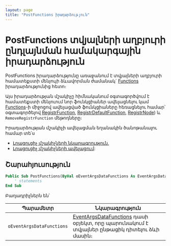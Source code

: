 ```yaml
---
layout: page
title: "PostFunctions իրադարձություն"
---
```


# PostFunctions տվյալների աղբյուրի ընդլայնման համակարգային իրադարձություն

PostFunctions իրադարձությունը առաջանում է տվյալների աղբյուրի համատեքստի մենյույի ձևավորման ժամանակ` [Functions](FunctionsData.md) իրադարձությունից հետո։

Այս իրադարձության մշակիչը հիմնականում օգտագործվում է համատեքստի մենյուում նոր ֆունկցիաներ ավելացնելու կամ  [Functions](FunctionsData.md)-ի միջոցով ավելացված ֆունկցիաները հեռացնելու համար՝ օգտագործելով [RegistrFunction](../Functions/ICurrentView/RegistrFunction.md), [RegistrDefaultFunction](../Functions/ICurrentView/RegistrDefaultFunction.md), [RegistrNode](../Functions/ICurrentView/RegistrNode.md)) և `RemoveRegistrFunction` մեթոդները։

Իրադարձության մշակիչի ավելացման եղանակին ծանոթանալու համար տե՛ս 
* [Լրացուցիչ մշակիչների նկարագրություն](UserDefinedHandlers.md),
* [Լրացուցիչ մշակիչների ավելացում](UserDefinedHandlers.md#մշակիչների-գրանցում):

## Շարահյուսություն

``` vb
Public Sub PostFunctions(ByVal oEventArgsDataFunctions As EventArgsDataFunctions) 
    ' statements
End Sub
```

Բաղադրիչներն են՝


|Պարամետր|Նկարագրություն|
|--|--|
|`oEventArgsDataFunctions`| [EventArgsDataFunctions](UserDefinedHandlers.md#eventargsdatafunctions) դասի օբյեկտ, որը պարունակում է տվյալներ ընթացիկ դիտելու ձևի մասին։|

